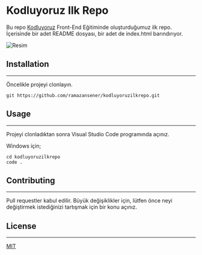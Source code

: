 # **Kodluyoruz Ilk Repo**

Bu repo [Kodluyoruz](https://www.kodluyoruz.org/) Front-End Eğitiminde oluşturduğumuz ilk repo. İçerisinde bir adet README dosyası, bir adet de index.html barındırıyor.

![Resim](https://www.hizliresim.com/k0e3pow)

## **Installation** ##
---
Öncelikle projeyi clonlayın.

```
git https://github.com/ramazansener/kodluyoruzilkrepo.git
```

## **Usage** ##
---
Projeyi clonladıktan sonra Visual Studio Code programında açınız. 

Windows için;

```
cd kodluyoruzilkrepo
code .
```

## **Contributing** ##
---
Pull requestler kabul edilir. Büyük değişiklikler için, lütfen önce neyi değiştirmek istediğinizi tartışmak için bir konu açınız.

## **License** ##
---
[MIT](https://choosealicense.com/licenses/mit/)